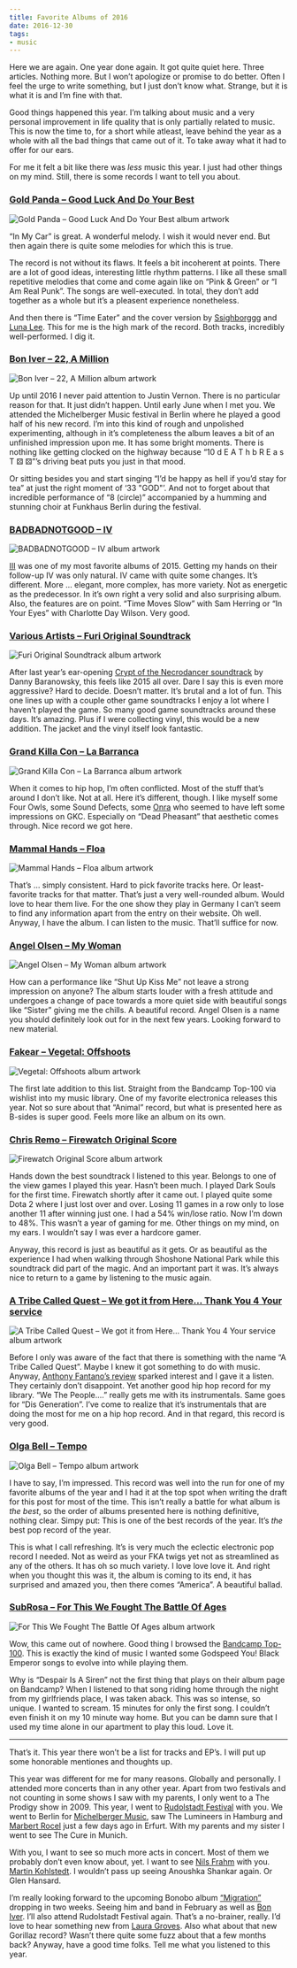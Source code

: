 ```yaml
---
title: Favorite Albums of 2016
date: 2016-12-30
tags:
- music
---
```

Here we are again. One year done again. It got quite quiet here. Three articles. Nothing more. But I won’t apologize or promise to do better. Often I feel the urge to write something, but I just don’t know what. Strange, but it is what it is and I’m fine with that.

<!--more-->

Good things happened this year. I’m talking about music and a very personal improvement in life quality that is only partially related to music. This is now the time to, for a short while atleast, leave behind the year as a whole with all the bad things that came out of it. To take away what it had to offer for our ears.

For me it felt a bit like there was *less* music this year. I just had other things on my mind. Still, there is some records I want to tell you about.



### [Gold Panda – Good Luck And Do Your Best](https://goldpanda.bandcamp.com/album/good-luck-and-do-your-best)

![Gold Panda – Good Luck And Do Your Best album artwork](/img/posts/albums-2016/good-luck-and-do-your-best.jpg)

“In My Car” is great. A wonderful melody. I wish it would never end. But then again there is quite some melodies for which this is true.

The record is not without its flaws. It feels a bit incoherent at points. There are a lot of good ideas, interesting little rhythm patterns. I like all these small repetitive melodies that come and come again like on “Pink & Green” or “I Am Real Punk”. The songs are well-executed. In total, they don’t add together as a whole but it’s a pleasent experience nonetheless.

And then there is “Time Eater” and the cover version by [Ssighborggg](https://ssighborggg.bandcamp.com) and [Luna Lee](https://www.youtube.com/user/luna422422). This for me is the high mark of the record. Both tracks, incredibly well-performed. I dig it.



### [Bon Iver – 22, A Million](https://boniver.bandcamp.com/album/22-a-million)

![Bon Iver – 22, A Million album artwork](/img/posts/albums-2016/22-a-million.jpg)

Up until 2016 I never paid attention to Justin Vernon. There is no particular reason for that. It just didn’t happen. Until early June when I met you. We attended the Michelberger Music festival in Berlin where he played a good half of his new record. I’m into this kind of rough and unpolished experimenting, although in it’s completeness the album leaves a bit of an unfinished impression upon me. It has some bright moments. There is nothing like getting clocked on the highway because “10 d E A T h b R E a s T ⚄ ⚄”’s driving beat puts you just in that mood.

Or sitting besides you and start singing “I’d be happy as hell if you’d stay for tea” at just the right moment of ‘33 "GOD"’. And not to forget about that incredible performance of “8 (circle)” accompanied by a humming and stunning choir at Funkhaus Berlin during the festival.



### [BADBADNOTGOOD – IV](https://badbadnotgoodil.bandcamp.com/album/iv)

![BADBADNOTGOOD – IV album artwork](/img/posts/albums-2016/iv.jpg)

[III](https://badbadnotgoodil.bandcamp.com/album/iii) was one of my most favorite albums of 2015. Getting my hands on their follow-up IV was only natural. IV came with quite some changes. It’s different. More … elegant, more complex, has more variety. Not as energetic as the predecessor. In it’s own right a very solid and also surprising album. Also, the features are on point. “Time Moves Slow” with Sam Herring or “In Your Eyes” with Charlotte Day Wilson. Very good.



### [Various Artists – Furi Original Soundtrack](https://furi.bandcamp.com/album/furi-original-soundtrack)

![Furi Original Soundtrack album artwork](/img/posts/albums-2016/furi-ost.jpg)

After last year’s ear-opening [Crypt of the Necrodancer soundtrack](https://dbsoundworks.bandcamp.com/album/crypt-of-the-necrodancer-ost) by Danny Baranowsky, this feels like 2015 all over. Dare I say this is even more aggressive? Hard to decide. Doesn’t matter. It’s brutal and a lot of fun. This one lines up with a couple other game soundtracks I enjoy a lot where I haven’t played the game. So many good game soundtracks around these days. It’s amazing. Plus if I were collecting vinyl, this would be a new addition. The jacket and the vinyl itself look fantastic.



### [Grand Killa Con – La Barranca](https://drmdlr.bandcamp.com/album/la-barranca)

![Grand Killa Con – La Barranca album artwork](/img/posts/albums-2016/la-barranca.jpg)

When it comes to hip hop, I’m often conflicted. Most of the stuff that’s around I don’t like. Not at all. Here it’s different, though. I like myself some Four Owls, some Sound Defects, some [Onra](https://onra.bandcamp.com) who seemed to have left some impressions on GKC. Especially on “Dead Pheasant” that aesthetic comes through. Nice record we got here.



### [Mammal Hands – Floa](https://mammalhands.bandcamp.com/album/floa)

![Mammal Hands – Floa album artwork](/img/posts/albums-2016/floa.jpg)

That’s … simply consistent. Hard to pick favorite tracks here. Or least-favorite tracks for that matter. That’s just a very well-rounded album. Would love to hear them live. For the one show they play in Germany I can’t seem to find any information apart from the entry on their website. Oh well. Anyway, I have the album. I can listen to the music. That’ll suffice for now.



### [Angel Olsen – My Woman](https://angelolsen.bandcamp.com/album/my-woman)

![Angel Olsen – My Woman album artwork](/img/posts/albums-2016/my-woman.jpg)

How can a performance like “Shut Up Kiss Me” not leave a strong impression on anyone? The album starts louder with a fresh attitude and undergoes a change of pace towards a more quiet side with beautiful songs like “Sister” giving me the chills. A beautiful record. Angel Olsen is a name you should definitely look out for in the next few years. Looking forward to new material.



### [Fakear – Vegetal: Offshoots](https://fakear.bandcamp.com/album/vegetal-offshoots)

![Vegetal: Offshoots album artwork](/img/posts/albums-2016/vegetal-offshoots.jpg)

The first late addition to this list. Straight from the Bandcamp Top-100 via wishlist into my music library. One of my favorite electronica releases this year. Not so sure about that “Animal” record, but what is presented here as B-sides is super good. Feels more like an album on its own.





### [Chris Remo – Firewatch Original Score](https://camposantogames.bandcamp.com/album/firewatch-original-score)

![Firewatch Original Score album artwork](/img/posts/albums-2016/firewatch-ost.jpg)

Hands down the best soundtrack I listened to this year. Belongs to one of the view games I played this year. Hasn’t been much. I played Dark Souls for the first time. Firewatch shortly after it came out. I played quite some Dota 2 where I just lost over and over. Losing 11 games in a row only to lose another 11 after winning just one. I had a 54% win/lose ratio. Now I’m down to 48%. This wasn’t a year of gaming for me. Other things on my mind, on my ears. I wouldn’t say I was ever a hardcore gamer.

Anyway, this record is just as beautiful as it gets. Or as beautiful as the experience I had when walking through Shoshone National Park while this soundtrack did part of the magic. And an important part it was. It’s always nice to return to a game by listening to the music again.



### [A Tribe Called Quest – We got it from Here… Thank You 4 Your service](https://play.spotify.com/album/3WvQpufOsPzkZvcSuynCf3)

![A Tribe Called Quest – We got it from Here… Thank You 4 Your service album artwork](/img/posts/albums-2016/we-got-it-from-here.jpg)

Before I only was aware of the fact that there is something with the name “A Tribe Called Quest”. Maybe I knew it got something to do with music. Anyway, [Anthony Fantano’s review](https://www.youtube.com/watch?v=k0vMdRfwFxY) sparked interest and I gave it a listen. They certainly don’t disappoint. Yet another good hip hop record for my library. “We The People....” really gets me with its instrumentals. Same goes for “Dis Generation”. I’ve come to realize that it’s instrumentals that are doing the most for me on a hip hop record. And in that regard, this record is very good.



### [Olga Bell – Tempo](https://bell.bandcamp.com/album/tempo)

![Olga Bell – Tempo album artwork](/img/posts/albums-2016/tempo.jpg)

I have to say, I’m impressed. This record was well into the run for one of my favorite albums of the year and I had it at the top spot when writing the draft for this post for most of the time. This isn’t really a battle for what album is *the best*, so the order of albums presented here is nothing definitive, nothing clear. Simpy put: This is one of the best records of the year. It’s *the* best pop record of the year.

This is what I call refreshing. It’s is very much the eclectic electronic pop record I needed. Not as weird as your FKA twigs yet not as streamlined as any of the others. It has oh so much variety. I love love love it. And right when you thought this was it, the album is coming to its end, it has surprised and amazed you, then there comes “America”. A beautiful ballad.



### [SubRosa – For This We Fought The Battle Of Ages](https://profoundlorerecords.bandcamp.com/album/for-this-we-fought-the-battle-of-ages)

![For This We Fought The Battle Of Ages album artwork](/img/posts/albums-2016/for-this-we-fought-the-battle-of-ages.jpg)

Wow, this came out of nowhere. Good thing I browsed the [Bandcamp Top-100](https://daily.bandcamp.com/2016/12/08/the-best-albums-of-2016-40-21/). This is exactly the kind of music I wanted some Godspeed You! Black Emperor songs to evolve into while playing them.

Why is “Despair Is A Siren” not the first thing that plays on their album page on Bandcamp? When I listened to that song riding home through the night from my girlfriends place, I was taken aback. This was so intense, so unique. I wanted to scream. 15 minutes for only the first song. I couldn’t even finish it on my 10 minute way home. But you can be damn sure that I used my time alone in our apartment to play this loud. Love it.



---

That’s it. This year there won’t be a list for tracks and EP’s. I will put up some honorable mentiones and thoughts up.

This year was different for me for many reasons. Globally and personally. I attended more concerts than in any other year. Apart from two festivals and not counting in some shows I saw with my parents, I only went to a The Prodigy show in 2009. This year, I went to [Rudolstadt Festival](https://rudolstadt-festival.de/en/) with you. We went to Berlin for [Michelberger Music](http://michelbergermusic.com/), saw The Lumineers in Hamburg and [Marbert Rocel](https://marbert-rocel.bandcamp.com/) just a few days ago in Erfurt. With my parents and my sister I went to see The Cure in Munich.

With you, I want to see so much more acts in concert. Most of them we probably don’t even know about, yet. I want to see [Nils Frahm](http://www.nilsfrahm.com/) with you. [Martin Kohlstedt](https://martinkohlstedt.bandcamp.com/). I wouldn’t pass up seeing Anoushka Shankar again. Or Glen Hansard.

I’m really looking forward to the upcoming Bonobo album [“Migration”](https://bonobomusic.bandcamp.com/album/migration) dropping in two weeks. Seeing him and band in February as well as [Bon Iver](https://boniver.bandcamp.com). I’ll also attend Rudolstadt Festival again. That’s a no-brainer, really. I’d love to hear something new from [Laura Groves](https://lauragroves.bandcamp.com). Also what about that new Gorillaz record? Wasn’t there quite some fuzz about that a few months back? Anyway, have a good time folks. Tell me what you listened to this year.
